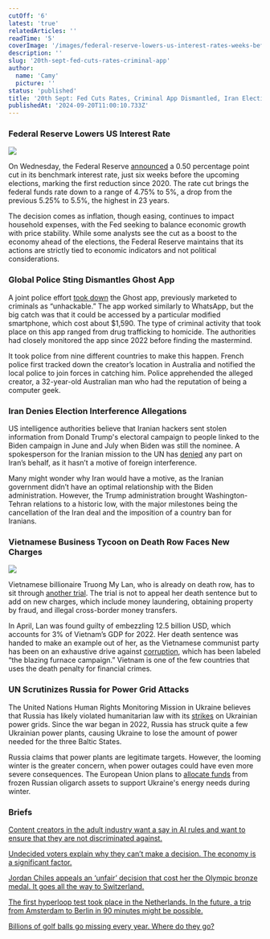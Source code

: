 ```yaml
---
cutOff: '6'
latest: 'true'
relatedArticles: ''
readTime: '5'
coverImage: '/images/federal-reserve-lowers-us-interest-rates-weeks-before-us-elections-c5Nz.jpg'
description: ''
slug: '20th-sept-fed-cuts-rates-criminal-app'
author:
  name: 'Camy'
  picture: ''
status: 'published'
title: '20th Sept: Fed Cuts Rates, Criminal App Dismantled, Iran Election Meddling'
publishedAt: '2024-09-20T11:00:10.733Z'
---
```


### Federal Reserve Lowers US Interest Rate

![](/images/federal-reserve-lowers-us-interest-rates-weeks-before-us-elections-U3Nj.jpg)

On Wednesday, the Federal Reserve [announced](https://www.federalreserve.gov/newsevents/pressreleases/monetary20240918a.htm) a 0.50 percentage point cut in its benchmark interest rate, just six weeks before the upcoming elections, marking the first reduction since 2020. The rate cut brings the federal funds rate down to a range of 4.75% to 5%, a drop from the previous 5.25% to 5.5%, the highest in 23 years.

The decision comes as inflation, though easing, continues to impact household expenses, with the Fed seeking to balance economic growth with price stability. While some analysts see the cut as a boost to the economy ahead of the elections, the Federal Reserve maintains that its actions are strictly tied to economic indicators and not political considerations.

### Global Police Sting Dismantles Ghost App

A joint police effort [took down](https://www.france24.com/en/live-news/20240918-global-police-sting-targets-users-of-organised-crime-app) the Ghost app, previously marketed to criminals as “unhackable.” The app worked similarly to WhatsApp, but the big catch was that it could be accessed by a particular modified smartphone, which cost about $1,590. The type of criminal activity that took place on this app ranged from drug trafficking to homicide. The authorities had closely monitored the app since 2022 before finding the mastermind.

It took police from nine different countries to make this happen. French police first tracked down the creator’s location in Australia and notified the local police to join forces in catching him. Police apprehended the alleged creator, a 32-year-old Australian man who had the reputation of being a computer geek.

### Iran Denies Election Interference Allegations

US intelligence authorities believe that Iranian hackers sent stolen information from Donald Trump's electoral campaign to people linked to the Biden campaign in June and July when Biden was still the nominee. A spokesperson for the Iranian mission to the UN has [denied](https://iranwire.com/en/news/134088-iran-denies-interference-in-us-elections-at-un/) any part on Iran’s behalf, as it hasn’t a motive of foreign interference.

Many might wonder why Iran would have a motive, as the Iranian government didn’t have an optimal relationship with the Biden administration. However, the Trump administration brought Washington-Tehran relations to a historic low, with the major milestones being the cancellation of the Iran deal and the imposition of a country ban for Iranians.

### Vietnamese Business Tycoon on Death Row Faces New Charges

![](/images/vietnamese-business-tycoon-on-death-row-has-a-trial-A2ND.jpg)

Vietnamese billionaire Truong My Lan, who is already on death row, has to sit through [another trial](https://www.dw.com/en/vietnam-tycoon-on-death-row-faces-new-trial/a-70263896). The trial is not to appeal her death sentence but to add on new charges, which include money laundering, obtaining property by fraud, and illegal cross-border money transfers.

In April, Lan was found guilty of embezzling 12.5 billion USD, which accounts for 3% of Vietnam’s GDP for 2022. Her death sentence was handed to make an example out of her, as the Vietnamese communist party has been on an exhaustive drive against [corruption](https://www.dw.com/en/vietnam-reels-from-historic-114-billion-corruption-scandal/a-67606137), which has been labeled “the blazing furnace campaign.” Vietnam is one of the few countries that uses the death penalty for financial crimes.

### UN Scrutinizes Russia for Power Grid Attacks

The United Nations Human Rights Monitoring Mission in Ukraine believes that Russia has likely violated humanitarian law with its [strikes](https://www.aljazeera.com/news/2024/4/27/russia-ukraine-target-each-others-energy-sector) on Ukrainian power grids. Since the war began in 2022, Russia has struck quite a few Ukrainian power plants, causing Ukraine to lose the amount of power needed for the three Baltic States.

Russia claims that power plants are legitimate targets. However, the looming winter is the greater concern, when power outages could have even more severe consequences. The European Union plans to [allocate funds](https://www.reuters.com/world/europe/eu-send-160-million-euros-frozen-russian-assets-ukraine-2024-09-19/) from frozen Russian oligarch assets to support Ukraine's energy needs during winter.

### Briefs

[Content creators in the adult industry want a say in AI rules and want to ensure that they are not discriminated against.](https://www.wired.com/story/content-creators-in-the-adult-industry-want-a-say-in-ai-rules/#:~:text=A%20group%20that%20includes%20sex,lead%20to%20discrimination%20against%20them.)

[Undecided voters explain why they can’t make a decision. The economy is a significant factor.](https://www.npr.org/2024/09/19/nx-s1-5118393/undecided-voters-kamala-harris-donald-trump)

[Jordan Chiles appeals an ‘unfair’ decision that cost her the Olympic bronze medal. It goes all the way to Switzerland.](https://www.bbc.com/sport/olympics/articles/c4g5v5z2y7po)

[The first hyperloop test took place in the Netherlands. In the future, a trip from Amsterdam to Berlin in 90 minutes might be possible.](https://www.expatrepublic.com/hyperlooop-netherlands-test/?fbclid=IwY2xjawFYQ7dleHRuA2FlbQIxMQABHQr8ZAoeDAntUex-SHEC4V9skTfv5kRvWEo9estPCIBXR_Xo9_qTtnVyVA_aem_hMO6262qy79BB3AHaXJFRQ)

[Billions of golf balls go missing every year. Where do they go?](https://edition.cnn.com/sport/lost-golf-balls-environment-spt-spc/index.html)